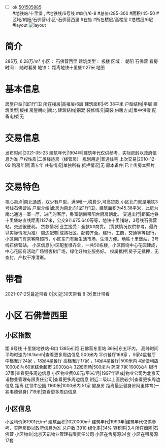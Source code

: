 - [ ] ok [501505885](https://bj.5i5j.com/ershoufang/501505885.html)  
 #地铁站/十里堡 ,  #地铁线/6号线
#单价/6-8 #总价/285-300 #面积/45-50   #区域/朝阳/石佛营/小区-石佛营西里 #在售 #所在楼层/高楼层 #总楼层/6层 #layout 
![layout](http://image2a.5i5j.com/bdir/layout/0e59c1266d904a2da436319020fc4660.jpg_P5.jpg) 
# 简介 
 285万,  6.28万/m² 
小区： 石佛营西里
建筑类型： 板楼
区域： 朝阳 石佛营
看房时间： 随时看房
地铁： 距离地铁十里堡1127米 地图
# 基本信息 
 房屋户型|1室1厅1卫
所在楼层|高楼层/6层
建筑面积|45.38平米
户型结构|平层
建筑类型|板楼
房屋朝向|南北
建筑结构|钢混
装修情况|简装
供暖方式|集中供暖
配备电梯|无
# 交易信息 
 发布时间|2021-05-23
建筑年代|1994年|建筑年代仅供参考，实际房龄以政府信息为准
产权性质|二类经适房（经管房）
规划用途|普通住宅
上次交易|2010-12-09
购房年限|满五年
共有情况|单独所有
抵押情况|无
房本备件|已上传房本照片
# 交易特色 
 核心卖点|南北通透，双少有户型，满5唯一,税费少,可高贷款,小区北门就是地铁3号线石佛营站
户型介绍|此房为南北向1室1厅1卫，建筑面积为45.38平米，此房为南北通透一室一厅，进门时客厅，卧室朝南带阳台厨房朝北。
交通出行|距离地铁十里堡站直线距离1127米，公交911.675.640等等，地铁十里铺站，3号线石佛营站。交通很便利。
贷款情况|业主接受：全款##商贷。（贷款情况仅供参考，最终以实际情况为准）
周边配套|成熟社区，配套齐全。建行，工商，交通等等银行，小区南门有京客隆超市，小区东门有新生活市场，生活方便。地铁十里堡站，3号线石佛营站。
小区信息|小区配套很齐全，一共50栋楼，小区围绕中心花园建成，中心花园有活动广场银杏树广场，绿化好物业服务好。
权属抵押|房子无抵押，无查封，产权干净清晰。
# 带看 
 2021-07-25|最近带看	 0|次|近30天带看	 8|次|累计带看
# 小区 石佛营西里
## 小区指数 
 距 6号线 十里堡地铁站-B口 1385米|距 石佛营东里站 86米|东五环内， 高峰时间平均时速为19.1km/h|查看更多周边信息
500米内 平价餐厅169家 ，9家4星餐厅
中档餐厅24家 ，18家4星餐厅
高档餐厅17家 ，14家4星餐厅|500米内 4家便利店
1000米内 60家综合超市
2000米内 32家商场|500米内 药店 7家
1000米内 银行 37家|查看更多周边信息
小区物业费0.8元/平米/月|1997年建成|物业公司为北京天诺物业管理有限责任公司|查看更多周边信息
附近二级以上医院较少|查看更多周边信息
距离 红领巾公园 1160米|1000米内 51家 健身房
距离最近健身房阿里体育(一兆韦德健身) 719米|查看更多周边信息
## 小区信息 
 小区均价|61901元/m²
建筑面积|1020000m²
建筑年代|1993年|建筑年代仅供参考，实际房龄以政府信息为准
总户数|3910
绿化率|34%
容积率|3.4
所在商圈|石佛营
小区物业|北京天诺物业管理有限责任公司
小区在售房源34套
小区在租房源17套
